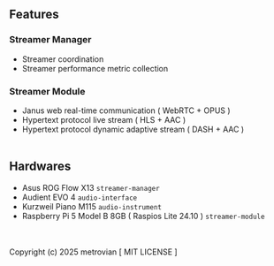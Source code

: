 ## Features ##
### Streamer Manager ###
- Streamer coordination
- Streamer performance metric collection
### Streamer Module ###
- Janus web real-time communication ( WebRTC + OPUS )
- Hypertext protocol live stream ( HLS + AAC )
- Hypertext protocol dynamic adaptive stream ( DASH + AAC )
<br/></br>
## Hardwares ##
- Asus ROG Flow X13 ```streamer-manager```
- Audient EVO 4 ```audio-interface```
- Kurzweil Piano M115 ```audio-instrument```
- Raspberry Pi 5 Model B 8GB ( Raspios Lite 24.10 ) ```streamer-module```

<br/></br> 
Copyright (c) 2025 metrovian [ MIT LICENSE ]
